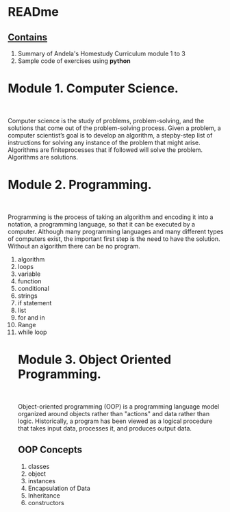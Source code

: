 <h1>READme</h1>

<u><h2>**Contains**</h2></u> 

1. Summary of Andela's Homestudy Curriculum module 1 to 3
2. Sample code of exercises using **python**


# Module 1. **Computer Science.**

<br>
	
  Computer science is the study of problems, problem-solving, and the solutions that come out of the problem-solving process. Given a problem, a computer scientist’s goal is to develop an algorithm, a stepby-step list of instructions for solving any instance of the problem that might arise. Algorithms are finiteprocesses that if followed will solve the problem. Algorithms are solutions.

# Module 2. **Programming.**

<br>

Programming is the process of taking an algorithm and encoding it into a notation, a programming language, so that it can be executed by a computer. Although many programming languages and many different types of computers exist, the important first step is the need to have the solution. Without an algorithm there can be no program.
  
<ol>
<li>algorithm</li>
<li>loops</li>
<li>variable</li>
<li>function</li>
<li>conditional</li>
<li>strings</li>
<li>if statement</li>
<li>list</li>
<li>for and in
<li>Range</li>
<li>while loop</li>
	

# Module 3. **Object Oriented Programming.**

<br>
  
Object-oriented programming (OOP) is a programming language model organized around objects rather than "actions" and data rather than logic. Historically, a program has been viewed as a logical procedure that takes input data, processes it, and produces output data.

## OOP Concepts
<ol>
<li>classes</li>
<li>object</li>
<li>instances</li>
<li>Encapsulation of Data</li>
<li>Inheritance</li>
<li>constructors</li>
	

